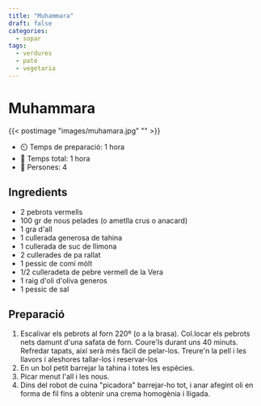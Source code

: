 ```yaml
---
title: "Muhammara"
draft: false 
categories: 
  - sopar
tags: 
  - verdures
  - paté
  - vegetaria
---
```


# Muhammara 

{{< postimage "images/muhamara.jpg" "" >}}


- ⏲️  Temps de preparació: 1 hora 
- 🍳 Temps total: 1 hora 
- 🍴 Persones: 4 

## Ingredients

- 2 pebrots vermells
- 100 gr de nous pelades (o ametlla crus o anacard)
- 1 gra d'all
- 1 cullerada generosa de tahina
- 1 cullerada de suc de llimona
- 2 cullerades de pa rallat
- 1 pessic de comí mòlt
- 1/2 culleradeta de pebre vermell de la Vera
- 1 raig d'oli d'oliva generos
- 1 pessic de sal

## Preparació

1. Escalivar els pebrots al forn 220º (o a la brasa). Col.locar els pebrots nets damunt d'una safata de forn. Coure'ls durant 
uns 40 minuts. Refredar tapats, així serà més fàcil de pelar-los. Treure'n la pell i les llavors i aleshores tallar-los i reservar-los
2. En un bol petit barrejar la tahina i totes les espècies.
3. Picar menut l'all i les nous. 
4. Dins del robot de cuina "picadora" barrejar-ho tot, i anar afegint oli en forma de fil fins a obtenir una crema homogènia i lligada. 


